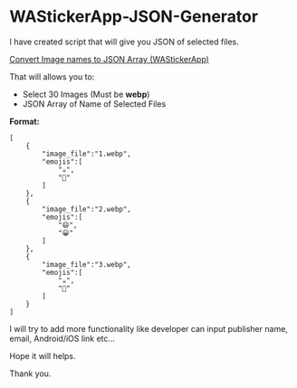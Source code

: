 # WAStickerApp-JSON-Generator

I have created script that will give you JSON of selected files.

[Convert Image names to JSON Array (WAStickerApp)](http://pratikbutani.com/wastickerapp/)

That will allows you to:
- Select 30 Images (Must be **webp**)
- JSON Array of Name of Selected Files 

**Format:**
```
[
    {
        "image_file":"1.webp",
        "emojis":[
            "☕",
            "🙂"
        ]
    },
    {
        "image_file":"2.webp",
        "emojis":[
            "😄",
            "😀"
        ]
    },
    {
        "image_file":"3.webp",
        "emojis":[
            "☕",
            "🙂"
        ]
    }
]
```

I will try to add more functionality like developer can input publisher name, email, Android/iOS link etc...

Hope it will helps.

Thank you.
